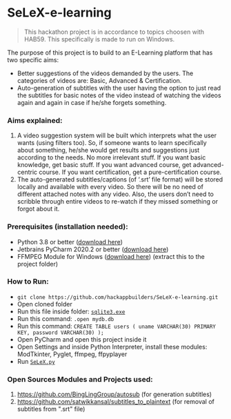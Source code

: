# SeLeX-e-learning

> This hackathon project is in accordance to topics choosen with HAB59. This specifically is made to run on Windows.

The purpose of this project is to build to an E-Learning platform that has two specific aims:
* Better suggestions of the videos demanded by the users. The categories of videos are: Basic, Advanced & Certification.
* Auto-generation of subtitles with the user having the option to just read the subtitles for basic notes of the video instead of watching the videos again and again in case if he/she forgets something.

### Aims explained:
1. A video suggestion system will be built which interprets what the user wants (using filters too). So, if someone wants to learn specifically about something, he/she would get results and suggestions just according to the needs. No more irrelevant stuff. If you want basic knowledge, get basic stuff. If you want advanced course, get advanced-centric course. If you want certification, get a pure-certification course.
2. The auto-generated subtitles/captions (of ‘.srt’ file format) will be stored locally and available with every video. So there will be no need of different attached notes with any video. Also, the users don’t need to scribble through entire videos to re-watch if they missed something or forgot about it.


### Prerequisites (installation needed):
* Python 3.8 or better ([download here](https://www.python.org/downloads/windows/))
* Jetbrains PyCharm 2020.2 or better ([download here](https://www.jetbrains.com/pycharm/download/#section=windows))
* FFMPEG Module for Windows ([download here](https://ffmpeg.zeranoe.com/builds/)) (extract this to the project folder)

### How to Run:
* `git clone https://github.com/hackappbuilders/SeLeX-e-learning.git`
* Open cloned folder
* Run this file inside folder: [`sqlite3.exe`](https://github.com/hackappbuilders/SeLeX-e-learning/blob/master/sqlite3.exe)
* Run this command: `.open mydb.db`
* Run this command: `CREATE TABLE users ( uname VARCHAR(30) PRIMARY KEY, password VARCHAR(30) );`
* Open PyCharm and open this project inside it
* Open Settings and inside Python Interpreter, install these modules: ModTkinter, Pyglet, ffmpeg, ffpyplayer
* Run [`SeLeX.py`](https://github.com/hackappbuilders/SeLeX-e-learning/blob/master/SeLeX.py)

### Open Sources Modules and Projects used:
1. https://github.com/BingLingGroup/autosub (for generation subtitles)
2. https://github.com/satwikkansal/subtitles_to_plaintext (for removal of subtitles from ".srt" file)
